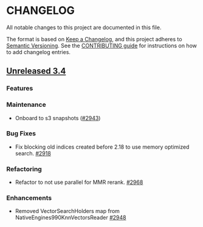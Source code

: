 
# CHANGELOG
All notable changes to this project are documented in this file.

The format is based on [Keep a Changelog](https://keepachangelog.com/en/1.0.0/), and this project adheres to [Semantic Versioning](https://semver.org/spec/v2.0.0.html). See the [CONTRIBUTING guide](./CONTRIBUTING.md#Changelog) for instructions on how to add changelog entries.

## [Unreleased 3.4](https://github.com/opensearch-project/k-NN/compare/main...HEAD)
### Features
### Maintenance
* Onboard to s3 snapshots ([#2943](https://github.com/opensearch-project/k-NN/pull/2943))

### Bug Fixes
* Fix blocking old indices created before 2.18 to use memory optimized search. [#2918](https://github.com/opensearch-project/k-NN/pull/2918)

### Refactoring
* Refactor to not use parallel for MMR rerank. [#2968](https://github.com/opensearch-project/k-NN/pull/2968)

### Enhancements
* Removed VectorSearchHolders map from NativeEngines990KnnVectorsReader [#2948](https://github.com/opensearch-project/k-NN/pull/2948)